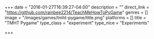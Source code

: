 +++
date = "2016-01-27T16:39:27-04:00"
description = ""
direct_link = "https://github.com/rainbee2214/TeachMeHowToPyGame"
genres = []
image = "/images/games/tmht-pygame/title.png"
platforms = []
title = "TMHT Pygame"
type_class = "experiment"
type_nice = "Experiments"

+++

